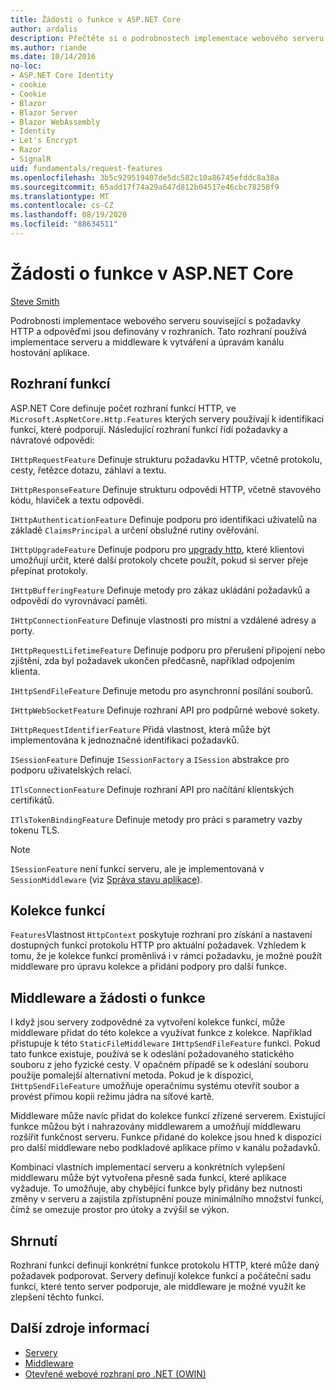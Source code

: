 ```yaml
---
title: Žádosti o funkce v ASP.NET Core
author: ardalis
description: Přečtěte si o podrobnostech implementace webového serveru souvisejících s požadavky HTTP a odpověďmi, které jsou definované v rozhraních pro ASP.NET Core.
ms.author: riande
ms.date: 10/14/2016
no-loc:
- ASP.NET Core Identity
- cookie
- Cookie
- Blazor
- Blazor Server
- Blazor WebAssembly
- Identity
- Let's Encrypt
- Razor
- SignalR
uid: fundamentals/request-features
ms.openlocfilehash: 3b5c929519407de5dc582c10a86745efddc8a38a
ms.sourcegitcommit: 65add17f74a29a647d812b04517e46cbc78258f9
ms.translationtype: MT
ms.contentlocale: cs-CZ
ms.lasthandoff: 08/19/2020
ms.locfileid: "88634511"
---
```

# <a name="request-features-in-aspnet-core"></a>Žádosti o funkce v ASP.NET Core

[Steve Smith](https://ardalis.com/)

Podrobnosti implementace webového serveru související s požadavky HTTP a odpověďmi jsou definovány v rozhraních. Tato rozhraní používá implementace serveru a middleware k vytváření a úpravám kanálu hostování aplikace.

## <a name="feature-interfaces"></a>Rozhraní funkcí

ASP.NET Core definuje počet rozhraní funkcí HTTP, ve `Microsoft.AspNetCore.Http.Features` kterých servery používají k identifikaci funkcí, které podporují. Následující rozhraní funkcí řídí požadavky a návratové odpovědi:

`IHttpRequestFeature` Definuje strukturu požadavku HTTP, včetně protokolu, cesty, řetězce dotazu, záhlaví a textu.

`IHttpResponseFeature` Definuje strukturu odpovědi HTTP, včetně stavového kódu, hlaviček a textu odpovědi.

`IHttpAuthenticationFeature` Definuje podporu pro identifikaci uživatelů na základě `ClaimsPrincipal` a určení obslužné rutiny ověřování.

`IHttpUpgradeFeature` Definuje podporu pro [upgrady http](https://tools.ietf.org/html/rfc2616.html#section-14.42), které klientovi umožňují určit, které další protokoly chcete použít, pokud si server přeje přepínat protokoly.

`IHttpBufferingFeature` Definuje metody pro zákaz ukládání požadavků a odpovědí do vyrovnávací paměti.

`IHttpConnectionFeature` Definuje vlastnosti pro místní a vzdálené adresy a porty.

`IHttpRequestLifetimeFeature` Definuje podporu pro přerušení připojení nebo zjištění, zda byl požadavek ukončen předčasně, například odpojením klienta.

`IHttpSendFileFeature` Definuje metodu pro asynchronní posílání souborů.

`IHttpWebSocketFeature` Definuje rozhraní API pro podpůrné webové sokety.

`IHttpRequestIdentifierFeature` Přidá vlastnost, která může být implementována k jednoznačné identifikaci požadavků.

`ISessionFeature` Definuje `ISessionFactory` a `ISession` abstrakce pro podporu uživatelských relací.

`ITlsConnectionFeature` Definuje rozhraní API pro načítání klientských certifikátů.

`ITlsTokenBindingFeature` Definuje metody pro práci s parametry vazby tokenu TLS.

> [!NOTE]
> `ISessionFeature` není funkcí serveru, ale je implementovaná v `SessionMiddleware` (viz [Správa stavu aplikace](app-state.md)).

## <a name="feature-collections"></a>Kolekce funkcí

`Features`Vlastnost `HttpContext` poskytuje rozhraní pro získání a nastavení dostupných funkcí protokolu HTTP pro aktuální požadavek. Vzhledem k tomu, že je kolekce funkcí proměnlivá i v rámci požadavku, je možné použít middleware pro úpravu kolekce a přidání podpory pro další funkce.

## <a name="middleware-and-request-features"></a>Middleware a žádosti o funkce

I když jsou servery zodpovědné za vytvoření kolekce funkcí, může middleware přidat do této kolekce a využívat funkce z kolekce. Například přistupuje k této `StaticFileMiddleware` `IHttpSendFileFeature` funkci. Pokud tato funkce existuje, používá se k odeslání požadovaného statického souboru z jeho fyzické cesty. V opačném případě se k odeslání souboru použije pomalejší alternativní metoda. Pokud je k dispozici, `IHttpSendFileFeature` umožňuje operačnímu systému otevřít soubor a provést přímou kopii režimu jádra na síťové kartě.

Middleware může navíc přidat do kolekce funkcí zřízené serverem. Existující funkce můžou být i nahrazovány middlewarem a umožňují middlewaru rozšířit funkčnost serveru. Funkce přidané do kolekce jsou hned k dispozici pro další middleware nebo podkladové aplikace přímo v kanálu požadavků.

Kombinací vlastních implementací serveru a konkrétních vylepšení middlewaru může být vytvořena přesně sada funkcí, které aplikace vyžaduje. To umožňuje, aby chybějící funkce byly přidány bez nutnosti změny v serveru a zajistila zpřístupnění pouze minimálního množství funkcí, čímž se omezuje prostor pro útoky a zvýšil se výkon.

## <a name="summary"></a>Shrnutí

Rozhraní funkcí definují konkrétní funkce protokolu HTTP, které může daný požadavek podporovat. Servery definují kolekce funkcí a počáteční sadu funkcí, které tento server podporuje, ale middleware je možné využít ke zlepšení těchto funkcí.

## <a name="additional-resources"></a>Další zdroje informací

* [Servery](xref:fundamentals/servers/index)
* [Middleware](xref:fundamentals/middleware/index)
* [Otevřené webové rozhraní pro .NET (OWIN)](xref:fundamentals/owin)
